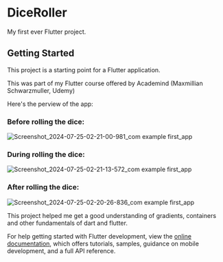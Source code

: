 # DiceRoller

My first ever Flutter project.

## Getting Started

This project is a starting point for a Flutter application.

This was part of my Flutter course offered by Academind (Maxmillian Schwarzmuller, Udemy)

Here's the perview of the app:

### Before rolling the dice: 
![Screenshot_2024-07-25-02-21-00-981_com example first_app](https://github.com/user-attachments/assets/c1cb0cbd-b85b-4861-bbf2-ad4b28ded349)

### During rolling the dice: 
![Screenshot_2024-07-25-02-21-13-572_com example first_app](https://github.com/user-attachments/assets/488b0679-13a4-4e95-88d1-e5329b0298b0)

### After rolling the dice: 
![Screenshot_2024-07-25-02-20-26-836_com example first_app](https://github.com/user-attachments/assets/1d230f09-08a5-4932-845f-85cff947995b)

This project helped me get a good understanding of gradients, containers and other fundamentals of dart and flutter.

For help getting started with Flutter development, view the
[online documentation](https://docs.flutter.dev/), which offers tutorials,
samples, guidance on mobile development, and a full API reference.
